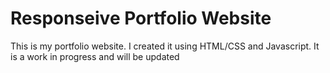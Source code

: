 # Responseive Portfolio Website
This is my portfolio website. I created it using HTML/CSS and Javascript. It is a work in progress and will be updated
